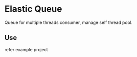 # Elastic Queue

Queue for multiple threads consumer, manage self thread pool.

## Use

refer example project